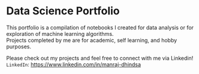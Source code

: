 # Data Science Portfolio

This portfolio is a compilation of notebooks I created for data analysis or for exploration of machine learning algorithms.
<br>
Projects completed by me are for academic, self learning, and hobby purposes.

Please check out my projects and feel free to connect with me via Linkedin!
<br>
`LinkedIn`: https://www.linkedin.com/in/manraj-dhindsa
